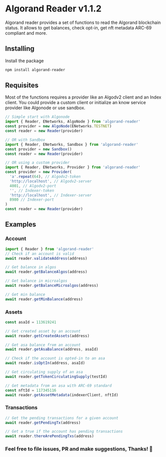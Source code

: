 # Algorand Reader v1.1.2

Algorand reader provides a set of functions to read the Algorand blockchain status.
It allows to get balances, check opt-in, get nft metadata ARC-69 compliant and more.

## Installing

Install the package

```bash
npm install algorand-reader
```

## Requisites

Most of the functions requires a provider like an Algodv2 client and an Index client.
You could provide a custom client or initialize an know service provider like Algonode or use sandbox.

```javascript
// Simple start with Algonode
import { Reader, ENetworks, AlgoNode } from 'algorand-reader'
const provider = new AlgoNode(ENetworks.TESTNET)
const reader = new Reader(provider)

// OR with Sandbox
import { Reader, ENetworks, Sandbox } from 'algorand-reader'
const provider = new Sandbox()
const reader = new Reader(provider)

// OR using a custom provider
import { Reader, ENetworks, Provider } from 'algorand-reader'
const provider = new Provider(
  'a'.repeat(64), // Algodv2-token
  'http://localhost', // Algodv2-server
  4001, // Algodv2-port
  '', // Indexer-token
  'http://localhost', // Indexer-server
  8980 // Indexer-port
)
const reader = new Reader(provider)
```

## Examples

### Account

```javascript
import { Reader } from 'algorand-reader'
// Check if an account is valid
await reader.validateAddress(address)

// Get balance in algos
await reader.getBalanceAlgos(address)

// Get balance in microalgos
await reader.getBalanceMicroalgos(address)

// Get min balance
await reader.getMinBalance(address)
```

### Assets

```javascript
const asaId = 113619241

// Get created asset by an account
await reader.getCreatedAssets(address)

// Get asa balance from an account
await reader.getAsaBalance(address, asaId)

// Check if the account is opted-in to an asa
await reader.isOptIn(address, asaId)

// Get circulating supply of an asa
await reader.getTokenCirculatingSupply(testId)

// Get metadata from an asa with ARC-69 standard
const nftId = 117345116
await reader.getAssetMetadata(indexerClient, nftId)
```

### Transactions

```javascript
// Get the pending transactions for a given account
await reader.getPendingTx(address)

// Get a true if the account has pending transactions
await reader.thereArePendingTxs(address)
```

### Feel free to file issues, PR and make suggestions, Thanks! 🚀
